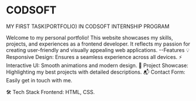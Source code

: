 # CODSOFT
MY FIRST TASK(PORTFOLIO) IN CODSOFT INTERNSHIP PROGRAM

Welcome to my personal portfolio! This website showcases my skills, projects, and experiences as a frontend developer. It reflects my passion for creating user-friendly and visually appealing web applications.
 --Features
💡 Responsive Design: Ensures a seamless experience across all devices.
⚡ Interactive UI: Smooth animations and modern design.
📄 Project Showcase: Highlighting my best projects with detailed descriptions.
📬 Contact Form: Easily get in touch with me.

🛠️ Tech Stack
Frontend: HTML, CSS.


